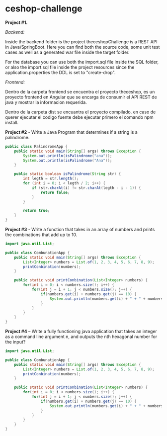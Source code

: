 # ceshop-challenge

**Project #1.** 

*Backend:*

Inside the backend folder is the project theceshopChallenge is a REST API in Java/SpringBoot. Here you can find both the source code, some unit test cases as well as a generated war file inside the target folder.

For the database you can use both the import.sql file inside the SQL folder, or also the import.sql file inside the project resources since the application.properties the DDL is set to "create-drop".

*Frontend:*

Dentro de la carpeta frontend se encuentra el proyecto theceshop, es un proyecto frontend en Angular que se encarga de consumir el API REST de java y mostrar la informacion requerida. 

Dentro de la carpeta dist se encuantra el proyecto compilado. en caso de querer ejecutar el codigo fuente debe ejecutar primero el comando npm install.
  

**Project #2** - Write a Java Program that determines if a string is a palindrome.

```java
public class PalindromeApp {
    public static void main(String[] args) throws Exception {
        System.out.println(isPalindrome("ana"));
        System.out.println(isPalindrome("Ana"));
    }

    public static boolean isPalindrome(String str) {
        int legth = str.length();
        for (int i = 0; i < legth / 2; i++) {
            if (str.charAt(i) != str.charAt(legth - i - 1)) {
                return false;
            }
        }

        return true;
    }
}
```

**Project #3** - Write a function that takes in an array of numbers and prints the
combinations that add up to 10.

```java
import java.util.List;

public class CombunationApp {
    public static void main(String[] args) throws Exception {
        List<Integer> numbers = List.of(1, 2, 3, 4, 5, 6, 7, 8, 9);
        printConbination(numbers);
    }

    public static void printConbination(List<Integer> numbers) {
        for(int i = 0; i < numbers.size(); i++) {
            for(int j = i + 1; j < numbers.size(); j++) {
                if(numbers.get(i) + numbers.get(j) == 10) {
                    System.out.println(numbers.get(i) + " + " + numbers.get(j) + " = 10");
                }
            }
        }
    }
}

```

**Project #4** – Write a fully functioning java application that takes an integer as a command line argument
n, and outputs the nth hexagonal number for the input?

```java
import java.util.List;

public class CombunationApp {
    public static void main(String[] args) throws Exception {
        List<Integer> numbers = List.of(1, 2, 3, 4, 5, 6, 7, 8, 9);
        printConbination(numbers);
    }

    public static void printConbination(List<Integer> numbers) {
        for(int i = 0; i < numbers.size(); i++) {
            for(int j = i + 1; j < numbers.size(); j++) {
                if(numbers.get(i) + numbers.get(j) == 10) {
                    System.out.println(numbers.get(i) + " + " + numbers.get(j) + " = 10");
                }
            }
        }
    }
}

```
